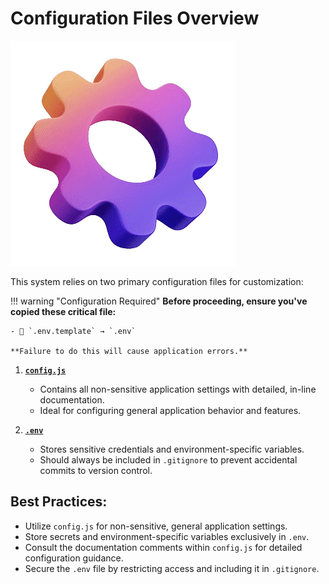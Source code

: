 # **Configuration Files Overview**

![settings](../images/settings.png)

This system relies on two primary configuration files for customization:  

!!! warning "Configuration Required"
    **Before proceeding, ensure you've copied these critical file:**  
 
    - 🔧 `.env.template` → `.env`  

    **Failure to do this will cause application errors.** 

1. **[`config.js`](https://github.com/miroslavpejic85/mirotalkbro/blob/main/public/js/config.js)**  
      - Contains all non-sensitive application settings with detailed, in-line documentation.  
      - Ideal for configuring general application behavior and features.  

2. **[`.env`](https://github.com/miroslavpejic85/mirotalkbro/blob/main/.env.template)**  
      - Stores sensitive credentials and environment-specific variables.  
      - Should always be included in `.gitignore` to prevent accidental commits to version control.  

## **Best Practices:**  
- Utilize `config.js` for non-sensitive, general application settings.  
- Store secrets and environment-specific variables exclusively in `.env`.  
- Consult the documentation comments within `config.js` for detailed configuration guidance.  
- Secure the `.env` file by restricting access and including it in `.gitignore`.